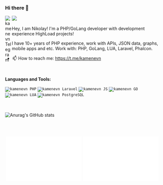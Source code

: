 ### Hi there 👋

<a href="https://t.me/kamenevn">
  <img align="left" alt="kamenevn Telegram" width="22px" src="https://upload.wikimedia.org/wikipedia/commons/8/82/Telegram_logo.svg" />
</a>

![](https://visitor-badge.glitch.me/badge?page_id=kamenevn.kamenevn&left_color=green&right_color=red)

Hey, I am Nikolay! I'm a PHP/GoLang developer with development experience HighLoad projects!

I have 10+ years of PHP experience, work with APIs, JSON data, graphs, mobile apps and etc.
Work with: PHP, GoLang, LUA, Laravel, Phalcon.

- 📫 How to reach me: https://t.me/kamenevn

<br />


**Languages and Tools:**

<code><img height="20" alt="kamenevn PHP" src="https://upload.wikimedia.org/wikipedia/commons/2/27/PHP-logo.svg"  style="background-color:transparent!important"></code>
<code><img height="20" alt="kamenevn Laravel" src="https://upload.wikimedia.org/wikipedia/commons/9/9a/Laravel.svg"  style="background-color:transparent!important"></code>
<code><img height="20" alt="kamenevn JS" src="https://upload.wikimedia.org/wikipedia/commons/9/99/Unofficial_JavaScript_logo_2.svg" style="background-color:transparent!important"></code>
<code><img height="20" alt="kamenevn GO" src="https://upload.wikimedia.org/wikipedia/commons/0/05/Go_Logo_Blue.svg" style="background-color:transparent!important"></code>
<code><img height="20" alt="kamenevn LUA" src="https://upload.wikimedia.org/wikipedia/commons/c/cf/Lua-Logo.svg" style="background-color:transparent!important"></code>
<code><img height="20" alt="kamenevn PostgreSQL" src="https://upload.wikimedia.org/wikipedia/commons/2/29/Postgresql_elephant.svg"  style="background-color:transparent!important"></code>
<br />
<br />
<br />

![Anurag's GitHub stats](https://github-readme-stats.vercel.app/api?username=kamenevn&show_icons=true&theme=dracula)
<br />

<!--
**kamenevn/kamenevn** is a ✨ _special_ ✨ repository because its `README.md` (this file) appears on your GitHub profile.

Here are some ideas to get you started:

- 🔭 I’m currently working on ...
- 🌱 I’m currently learning ...
- 👯 I’m looking to collaborate on ...
- 🤔 I’m looking for help with ...
- 💬 Ask me about ...
- 📫 How to reach me: ...
- 😄 Pronouns: ...
- ⚡ Fun fact: ...
-->

<br />
<br />

<p align="center">
  <img src="https://raw.githubusercontent.com/kamenevn/github-stats-transparent/output/generated/languages.svg" width="49%" />
  <img src="https://raw.githubusercontent.com/kamenevn/github-stats-transparent/output/generated/overview.svg" width="49%"/>
</p>
